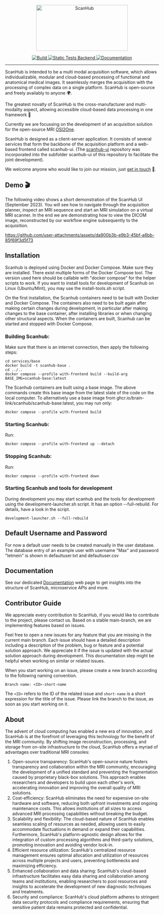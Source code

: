 <p align="center">
  <a href="https://brain-link.de/wp-content/uploads/2022/03/ScanHub.svg"><img src="https://brain-link.de/wp-content/uploads/2022/03/ScanHub.svg" width="300" height="150" alt="ScanHub"></a>
</p>

<p align="center">
<a href="https://github.com/brain-link/scanhub/actions/workflows/build.yml" target="_blank">
    <img src="https://github.com/brain-link/scanhub/actions/workflows/build.yml/badge.svg" alt="Build"/>
</a>
<a href="https://github.com/brain-link/scanhub/actions/workflows/static-tests-backend.yml" target="_blank">
    <img src="https://github.com/brain-link/scanhub/actions/workflows/static-tests-backend.yml/badge.svg" alt="Static Tests Backend"/>
</a>

<a href="https://scanhub.brain-link.de/" target="_blank">
    <img src="https://img.shields.io/badge/Documentation-online-brightgreen" alt="Documentation"/>
</a>
</p>

-----------------
  
ScanHub is intended to be a multi modal acquisition software, which allows individualizable, modular and cloud-based processing of functional and anatomical medical images. 
It seamlessly merges the acquisition with the processing of complex data on a single platform.
ScanHub is open-source and freely availably to anyone :earth_africa:.

The greatest novalty of ScanHub is the cross-manufacturer and multi-modality aspect, allowing accessible cloud-based data processing in one framework :rocket:

Currently we are focussing on the development of an acquisition solution for the open-source MRI [OSI2One](https://www.opensourceimaging.org/2023/01/09/first-open-source-mri-scanner-presented-the-osii-one/).

ScanHub is designed as a client-server application. It consists of several services that form the backbone of the acquisition platform and a web-based frontend called scanhub-ui. (The [scanhub-ui](https://github.com/brain-link/scanhub-ui) repository was incorporated into the subfolder scanhub-ui of this repository to facilitate the joint development).

We welcome anyone who would like to join our mission, just [get in touch](mailto:info@brain-link.de) :email:.


Demo :clapper:
--------------

The following video shows a short demonstration of the ScanHub UI (September 2023). You will see how to navigate through the acquisition planner, inspect an MRI sequence and start an MRI simulation on a virtual MRI scanner. In the end we are demonstrating how to view the DICOM image, reconstructed by our workflow engine subsequently to the acquisition.

https://github.com/user-attachments/assets/da900b3b-e9b3-45bf-a6bb-85f69f3d5f73

Installation
------------

Scanhub is deployed using Docker and Docker Compose. Make sure they are installed. There exist multiple forms of the Docker Compose tool. The version used here should be callable with "docker compose" for the helper scripts to work. If you want to install tools for development of Scanhub on Linux (Ubuntu/Mint), you may use the install-tools.sh script.

On the first installation, the Scanhub containers need to be built with Docker and Docker Compose. The containers also need to be built again after making certain changes during development, in particular after making changes to the base container, after installing libraries or when changing other structural aspects. When the containers are built, Scanhub can be started and stopped with Docker Compose.

### Building Scanhub:

Make sure that there is an internet connection, then apply the following steps:

    cd services/base
    docker build -t scanhub-base .
    cd ../..
    docker compose --profile with-frontend build --build-arg BASE_IMG=scanhub-base:latest

The Scanhub containers are built using a base image. The above commands create this base image from the latest state of the code on the local computer. To alternatively use a base image from ghcr.io/brain-link/scanhub/scanhub-base:latest, you may run only:

    docker compose --profile with-frontend build

### Starting Scanhub:

Run:

    docker compose --profile with-frontend up --detach

### Stopping Scanhub:

Run:

    docker compose --profile with-frontend down

### Starting Scanhub and tools for development

During development you may start scanhub and the tools for development using the development-launcher.sh script. It has an option --full-rebuild. For details, have a look in the script.

    development-launcher.sh --full-rebuild


Default Username and Password
-----------------------------

For now a default user needs to be created manually in the user database. The database entry of an example user with username "Max" and password "letmein" is shown in defaultuser.txt and defaultuser.csv


Documentation
-----------

See our dedicated [Documentation](https://scanhub.brain-link.de/) web page to get insights into the structure of ScanHub, microservice APIs and more.

Contributor Guide
-----------

We appreciate every contribution to ScanHub, if you would like to contribute to the project, please contact us.
Based on a stable main-branch, we are implementing features based on issues.

Feel free to open a new issues for any feature that you are missing in the current main branch.
Each issue should have a detailed description including a description of the problem, bug or feature and a potential solution approach.
We appreciate it if the issue is updated with the actual solution approach during development.
This documentation step might be helpful when working on similar or related issues.

When you start working on an issue, please create a new branch according to the following naming convention.

    Branch name: <ID>-short-name

The `<ID>` refers to the ID of the related issue and `short-name` is a short expression for the title of the issue.
Please link the branch to the issue, as soon as you start working on it.

About
-----------

The advent of cloud computing has enabled a new era of innovation, and ScanHub is at the forefront of leveraging this technology for the benefit of the MRI community. By shifting image reconstruction, processing, and storage from on-site infrastructure to the cloud, ScanHub offers a myriad of advantages over traditional MRI consoles:
1.	Open-source transparency: ScanHub's open-source nature fosters transparency and collaboration within the MRI community, encouraging the development of a unified standard and preventing the fragmentation caused by proprietary black-box solutions. This approach enables researchers and developers to build upon each other's work, accelerating innovation and improving the overall quality of MRI solutions.
2.	Cost-efficiency: ScanHub eliminates the need for expensive on-site hardware and software, reducing both upfront investments and ongoing maintenance costs. This allows institutions of all sizes to access advanced MRI processing capabilities without breaking the budget.
3.	Scalability and flexibility: The cloud-based nature of ScanHub enables seamless scaling of resources as needed, allowing users to easily accommodate fluctuations in demand or expand their capabilities. Furthermore, ScanHub's platform-agnostic design allows for the integration of custom processing algorithms and third-party solutions, promoting innovation and avoiding vendor lock-in.
4.	Efficient resource utilization: ScanHub's centralized resource management ensures optimal allocation and utilization of resources across multiple projects and users, preventing bottlenecks and maximizing efficiency.
5.	Enhanced collaboration and data sharing: ScanHub's cloud-based infrastructure facilitates easy data sharing and collaboration among teams and institutions, enabling researchers to pool resources and insights to accelerate the development of new diagnostic techniques and treatments.
6.	Security and compliance: ScanHub's cloud platform adheres to stringent data security protocols and compliance requirements, ensuring that sensitive patient data remains protected and confidential.
